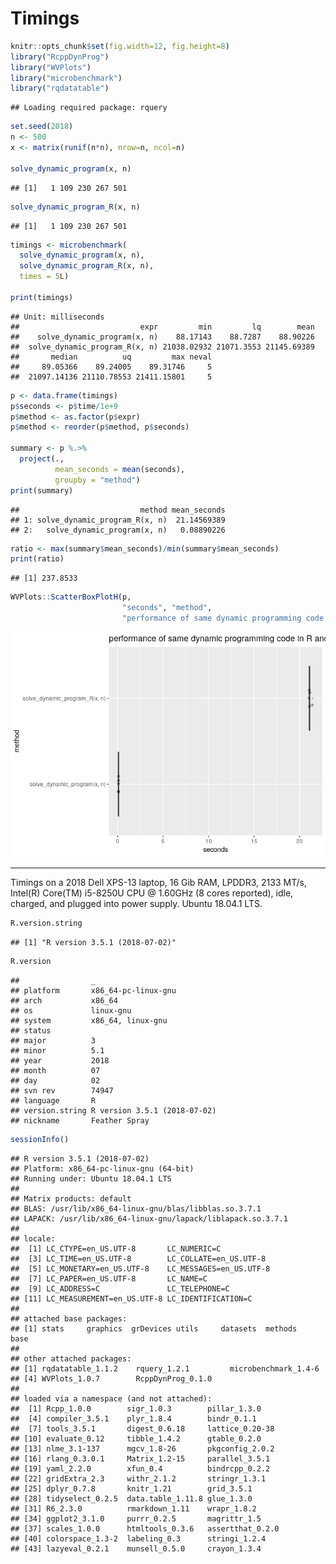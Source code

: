 Timings
================

``` r
knitr::opts_chunk$set(fig.width=12, fig.height=8) 
library("RcppDynProg")
library("WVPlots")
library("microbenchmark")
library("rqdatatable")
```

    ## Loading required package: rquery

``` r
set.seed(2018)
n <- 500
x <- matrix(runif(n*n), nrow=n, ncol=n)

solve_dynamic_program(x, n)
```

    ## [1]   1 109 230 267 501

``` r
solve_dynamic_program_R(x, n)
```

    ## [1]   1 109 230 267 501

``` r
timings <- microbenchmark(
  solve_dynamic_program(x, n),
  solve_dynamic_program_R(x, n),
  times = 5L)

print(timings)
```

    ## Unit: milliseconds
    ##                           expr         min         lq        mean
    ##    solve_dynamic_program(x, n)    88.17143    88.7287    88.90226
    ##  solve_dynamic_program_R(x, n) 21038.02932 21071.3553 21145.69389
    ##       median          uq         max neval
    ##     89.05366    89.24005    89.31746     5
    ##  21097.14136 21110.78553 21411.15801     5

``` r
p <- data.frame(timings)
p$seconds <- p$time/1e+9
p$method <- as.factor(p$expr)
p$method <- reorder(p$method, p$seconds)

summary <- p %.>%
  project(., 
          mean_seconds = mean(seconds),
          groupby = "method")
print(summary)
```

    ##                           method mean_seconds
    ## 1: solve_dynamic_program_R(x, n)  21.14569389
    ## 2:   solve_dynamic_program(x, n)   0.08890226

``` r
ratio <- max(summary$mean_seconds)/min(summary$mean_seconds)
print(ratio)
```

    ## [1] 237.8533

``` r
WVPlots::ScatterBoxPlotH(p, 
                         "seconds", "method", 
                         "performance of same dynamic programming code in R and Rcpp (C++)")
```

![](Timings_files/figure-markdown_github/unnamed-chunk-1-1.png)

------------------------------------------------------------------------

Timings on a 2018 Dell XPS-13 laptop, 16 Gib RAM, LPDDR3, 2133 MT/s, Intel(R) Core(TM) i5-8250U CPU @ 1.60GHz (8 cores reported), idle, charged, and plugged into power supply. Ubuntu 18.04.1 LTS.

``` r
R.version.string
```

    ## [1] "R version 3.5.1 (2018-07-02)"

``` r
R.version
```

    ##                _                           
    ## platform       x86_64-pc-linux-gnu         
    ## arch           x86_64                      
    ## os             linux-gnu                   
    ## system         x86_64, linux-gnu           
    ## status                                     
    ## major          3                           
    ## minor          5.1                         
    ## year           2018                        
    ## month          07                          
    ## day            02                          
    ## svn rev        74947                       
    ## language       R                           
    ## version.string R version 3.5.1 (2018-07-02)
    ## nickname       Feather Spray

``` r
sessionInfo()
```

    ## R version 3.5.1 (2018-07-02)
    ## Platform: x86_64-pc-linux-gnu (64-bit)
    ## Running under: Ubuntu 18.04.1 LTS
    ## 
    ## Matrix products: default
    ## BLAS: /usr/lib/x86_64-linux-gnu/blas/libblas.so.3.7.1
    ## LAPACK: /usr/lib/x86_64-linux-gnu/lapack/liblapack.so.3.7.1
    ## 
    ## locale:
    ##  [1] LC_CTYPE=en_US.UTF-8       LC_NUMERIC=C              
    ##  [3] LC_TIME=en_US.UTF-8        LC_COLLATE=en_US.UTF-8    
    ##  [5] LC_MONETARY=en_US.UTF-8    LC_MESSAGES=en_US.UTF-8   
    ##  [7] LC_PAPER=en_US.UTF-8       LC_NAME=C                 
    ##  [9] LC_ADDRESS=C               LC_TELEPHONE=C            
    ## [11] LC_MEASUREMENT=en_US.UTF-8 LC_IDENTIFICATION=C       
    ## 
    ## attached base packages:
    ## [1] stats     graphics  grDevices utils     datasets  methods   base     
    ## 
    ## other attached packages:
    ## [1] rqdatatable_1.1.2    rquery_1.2.1         microbenchmark_1.4-6
    ## [4] WVPlots_1.0.7        RcppDynProg_0.1.0   
    ## 
    ## loaded via a namespace (and not attached):
    ##  [1] Rcpp_1.0.0        sigr_1.0.3        pillar_1.3.0     
    ##  [4] compiler_3.5.1    plyr_1.8.4        bindr_0.1.1      
    ##  [7] tools_3.5.1       digest_0.6.18     lattice_0.20-38  
    ## [10] evaluate_0.12     tibble_1.4.2      gtable_0.2.0     
    ## [13] nlme_3.1-137      mgcv_1.8-26       pkgconfig_2.0.2  
    ## [16] rlang_0.3.0.1     Matrix_1.2-15     parallel_3.5.1   
    ## [19] yaml_2.2.0        xfun_0.4          bindrcpp_0.2.2   
    ## [22] gridExtra_2.3     withr_2.1.2       stringr_1.3.1    
    ## [25] dplyr_0.7.8       knitr_1.21        grid_3.5.1       
    ## [28] tidyselect_0.2.5  data.table_1.11.8 glue_1.3.0       
    ## [31] R6_2.3.0          rmarkdown_1.11    wrapr_1.8.2      
    ## [34] ggplot2_3.1.0     purrr_0.2.5       magrittr_1.5     
    ## [37] scales_1.0.0      htmltools_0.3.6   assertthat_0.2.0 
    ## [40] colorspace_1.3-2  labeling_0.3      stringi_1.2.4    
    ## [43] lazyeval_0.2.1    munsell_0.5.0     crayon_1.3.4
